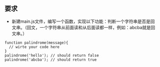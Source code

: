 ## 要求 
    
- 新建main.js文件，编写一个函数，实现以下功能：判断一个字符串是否是回文串。（回文，一个字符串从前面读和从后面读都一样，例如：abcba就是回文串。）

```
function palindrome(message){
  // wirte your code here
}
palindrome('hello'); // should return false
palindrome('abcba'); // should return true
```
<!DOCTYPE html>
<html lang="en">
<head>
    <meta charset="UTF-8">
    <title>fun1</title>
</head>
<body>
<script>
    function reverseStr(str) {
        var result = '';
        for (var i = str.length-1;i>=0;i--){
            result += str.charAt(i);
        }
         //判断是否回文数
         if (str==result){
             return true;
         }
         else {
             return false;
         }
    }
    var str = "hello";
    console.log(reverseStr(str));
    var str2 = "ouuo";
    console.log(reverseStr(str2));
</script>
</body>
</html>
